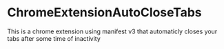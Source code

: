 # ChromeExtensionAutoCloseTabs
This is a chrome extension using manifest v3 that automaticly closes your tabs after some time of inactivity

